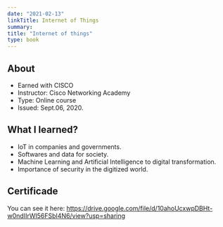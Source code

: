 ```yaml
---
date: "2021-02-13"
linkTitle: Internet of Things
summary: 
title: "Internet of things"
type: book
---
```


## About

- Earned with CISCO
- Instructor: Cisco Networking Academy
- Type: Online course
- Issued: Sept.06, 2020.

## What I learned?

- IoT in companies and governments.
- Softwares and data for society.
- Machine Learning and Artificial Intelligence to digital transformation.
- Importance of security in the digitized world.

## Certificade

You can see it here: https://drive.google.com/file/d/10ahoUcxwpDBHt-w0ndIIrWI56FSbI4N6/view?usp=sharing 